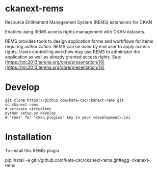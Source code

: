 ckanext-rems
============

Resource Entitlement Management System (REMS) extensions for CKAN

Enables using REMS access rights management with CKAN datasets.

REMS provides tools to design application forms and workflows for items
requiring authorization. REMS can be used by end user to apply access rights.
Users controlling workflow may use REMS to administer the application as well as
already granted access rights.
See: [https://tnc2013.terena.org/core/presentation/18](https://tnc2013.terena.org/core/presentation/18)


Develop
=======

    git clone https://github.com/kata-csc/ckanext-rems.git
    cd ckanext-rems
    # activate virtualenv
    python setup.py develop
    # 'rems' for 'ckan.plugins' key in your <development>.ini


Installation
============

To install this REMS-plugin

  pip install -e git://github.com/kata-csc/ckanext-rems.git#egg=ckanext-rems